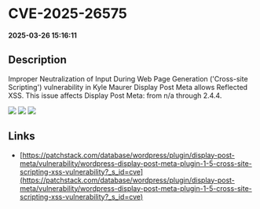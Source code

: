 # CVE-2025-26575

**2025-03-26 15:16:11**

## Description
Improper Neutralization of Input During Web Page Generation ('Cross-site Scripting') vulnerability in Kyle Maurer Display Post Meta allows Reflected XSS. This issue affects Display Post Meta: from n/a through 2.4.4.

![](https://img.shields.io/static/v1?label=Score&message=7.1&color=red)
![](https://img.shields.io/static/v1?label=Severity&message=HIGH&color=red)
![](https://img.shields.io/static/v1?label=CWE&message=XSS&color=green)

## Links
- [https://patchstack.com/database/wordpress/plugin/display-post-meta/vulnerability/wordpress-display-post-meta-plugin-1-5-cross-site-scripting-xss-vulnerability?_s_id=cve](https://patchstack.com/database/wordpress/plugin/display-post-meta/vulnerability/wordpress-display-post-meta-plugin-1-5-cross-site-scripting-xss-vulnerability?_s_id=cve)

